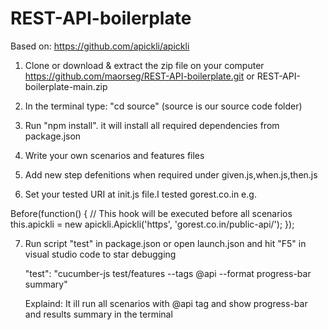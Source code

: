 # REST-API-boilerplate
Based on: https://github.com/apickli/apickli

1. Clone or download & extract the zip file on your computer 
https://github.com/maorseg/REST-API-boilerplate.git
or
REST-API-boilerplate-main.zip

2. In the terminal type: "cd source" (source is our source code folder)
3. Run "npm install". it will install all required dependencies from package.json
4. Write your own scenarios and features files
5. Add new step defenitions when required under given.js,when.js,then.js 
6. Set your tested URI at init.js file.I tested gorest.co.in
e.g. 

  Before(function() {
  // This hook will be executed before all scenarios
  this.apickli = new apickli.Apickli('https', 'gorest.co.in/public-api/'); 
  });

7. Run script "test" in package.json or open launch.json and hit "F5" in visual studio code to star debugging
   
   "test": "cucumber-js test/features --tags @api --format progress-bar summary"
   
   Explaind: It ill run all scenarios with @api tag and show progress-bar and results summary in the terminal
   
